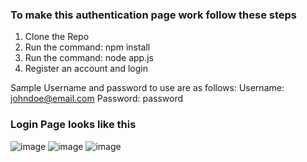 ### To make this authentication page work follow these steps
1. Clone the Repo
2. Run the command: npm install
3. Run the command: node app.js
4. Register an account and login 

Sample Username and password to use are as follows:
Username: johndoe@email.com
Password: password

### Login Page looks like this
![image](https://user-images.githubusercontent.com/30082380/117551233-c4a54f00-b012-11eb-9aa8-f651db57e9fc.png)
![image](https://user-images.githubusercontent.com/30082380/117551241-d71f8880-b012-11eb-91c2-cef29e5bee03.png)
![image](https://user-images.githubusercontent.com/30082380/117551320-4b5a2c00-b013-11eb-86b7-4a2519a82ad9.png)
